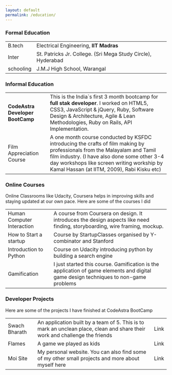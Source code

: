 ```yaml
---
layout: default
permalink: /education/
---
```

<div class="container">
  

<h3>Formal Education</h3>

<table class="table table-condensed">

<tr>
  <td> B.tech</td>
  <td> Electrical Engineering, <strong>IIT Madras</strong></td>
</tr>
  
<tr>
  <td> Inter</td>
  <td> St. Patricks Jr. College. (Sri Mega Study Circle), Hyderabad</td>
</tr>

<tr>
    <td> schooling</td>
    <td>  J.M.J High School, Warangal</td>
  </tr>

  
</table>



<h3>Informal Education</h3>
<table class="table table-condensed">

<tr>
  <td> <strong>CodeAstra Developer BootCamp </strong></td>
  <td> This is the India`s first 3 month bootcamp for <strong>full stak developer</strong>. I worked on HTML5, CSS3, JavaScript & jQuery, Ruby, Software Design & Architecture, Agile & Lean Methodologies, Ruby on Rails, API Implementation.

</td>
</tr>
<tr>
    <td> Film Appreciation Course</td>
    <td>  A one month course conducted by KSFDC introducing the crafts of film making by professionals from the Malayalam and Tamil film industry. (I have also done some other 3-4 day workshops like screen writing workship by Kamal Hassan (at IITM, 2009), Rabi Kisku etc) </td>
  </tr>

</table>

<h3>Online Courses</h3>

<div> Online Classrooms like Udacity, Coursera helps in improving skills and staying updated at our own pace. Here are some of the courses I did</div>

<table class="table table-condensed">


<tr>
  <td> Human Computer Interaction </td>
  <td> A course from Coursera on design. It introduces the design aspects like need finding, storyboarding, wire framing, mockup. </td>
</tr>

<tr>
  <td> How to Start a startup </td>
  <td> Course by StartupClasses organised by Y-combinator and Stanford</td>
</tr>

<tr>
  <td> Introduction to Python </td>
  <td> Course on Udacity introducing python by building a search engine</td>
</tr>

<tr>
  <td> Gamification </td>
  <td> I just started this course. Gamification is the application of game elements and digital game design techniques to non-game problems </td>
</tr>


</table>


<h3>Developer Projects</h3>

<div> </div>

<table class="table table-condensed">

<div>
Here are some of the projects I have finished at CodeAstra BootCamp
</div>


<tr>
  <td> Swach Bharath </td>
  <td> An application built by a team of 5. This is to mark an unclean place, clean and share their work and challenge the friends </td>
  <td> Link </td>

</tr>


<tr>
  <td> Flames</td>
  <td> A game we played as kids </td>
  <td> Link </td>

</tr>

<tr>
  <td> Moi Site</td>
  <td> My personal website. You can also find some of my other small projects and more about myself here </td>
  <td> Link </td>

</tr>








</table>

</div>